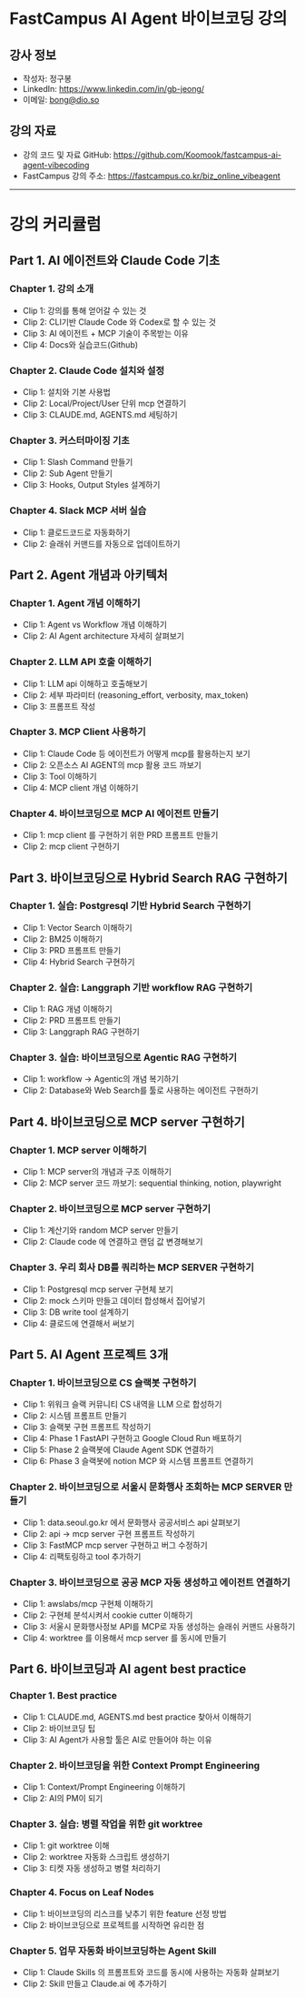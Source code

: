# FastCampus AI Agent 바이브코딩 강의

## 강사 정보
- 작성자: 정구봉
- LinkedIn: https://www.linkedin.com/in/gb-jeong/
- 이메일: bong@dio.so

## 강의 자료
- 강의 코드 및 자료 GitHub: https://github.com/Koomook/fastcampus-ai-agent-vibecoding
- FastCampus 강의 주소: https://fastcampus.co.kr/biz_online_vibeagent

---

# 강의 커리큘럼

## Part 1. AI 에이전트와 Claude Code 기초

### Chapter 1. 강의 소개
- Clip 1: 강의를 통해 얻어갈 수 있는 것
- Clip 2: CLI기반 Claude Code 와 Codex로 할 수 있는 것
- Clip 3: AI 에이전트 + MCP 기술이 주목받는 이유
- Clip 4: Docs와 실습코드(Github)

### Chapter 2. Claude Code 설치와 설정
- Clip 1: 설치와 기본 사용법
- Clip 2: Local/Project/User 단위 mcp 연결하기
- Clip 3: CLAUDE.md, AGENTS.md 세팅하기

### Chapter 3. 커스터마이징 기초
- Clip 1: Slash Command 만들기
- Clip 2: Sub Agent 만들기
- Clip 3: Hooks, Output Styles 설계하기

### Chapter 4. Slack MCP 서버 실습
- Clip 1: 클로드코드로 자동화하기
- Clip 2: 슬래쉬 커맨드를 자동으로 업데이트하기


## Part 2. Agent 개념과 아키텍처

### Chapter 1. Agent 개념 이해하기
- Clip 1: Agent vs Workflow 개념 이해하기
- Clip 2: AI Agent architecture 자세히 살펴보기

### Chapter 2. LLM API 호출 이해하기
- Clip 1: LLM api 이해하고 호출해보기
- Clip 2: 세부 파라미터 (reasoning_effort, verbosity, max_token)
- Clip 3: 프롬프트 작성

### Chapter 3. MCP Client 사용하기
- Clip 1: Claude Code 등 에이전트가 어떻게 mcp를 활용하는지 보기
- Clip 2: 오픈소스 AI AGENT의 mcp 활용 코드 까보기
- Clip 3: Tool 이해하기
- Clip 4: MCP client 개념 이해하기

### Chapter 4. 바이브코딩으로 MCP AI 에이전트 만들기
- Clip 1: mcp client 를 구현하기 위한 PRD 프롬프트 만들기
- Clip 2: mcp client 구현하기


## Part 3. 바이브코딩으로 Hybrid Search RAG 구현하기

### Chapter 1. 실습: Postgresql 기반 Hybrid Search 구현하기
- Clip 1: Vector Search 이해하기
- Clip 2: BM25 이해하기
- Clip 3: PRD 프롬프트 만들기
- Clip 4: Hybrid Search 구현하기

### Chapter 2. 실습: Langgraph 기반 workflow RAG 구현하기
- Clip 1: RAG 개념 이해하기
- Clip 2: PRD 프롬프트 만들기
- Clip 3: Langgraph RAG 구현하기

### Chapter 3. 실습: 바이브코딩으로 Agentic RAG 구현하기
- Clip 1: workflow -> Agentic의 개념 복기하기
- Clip 2: Database와 Web Search를 툴로 사용하는 에이전트 구현하기


## Part 4. 바이브코딩으로 MCP server 구현하기

### Chapter 1. MCP server 이해하기
- Clip 1: MCP server의 개념과 구조 이해하기
- Clip 2: MCP server 코드 까보기: sequential thinking, notion, playwright

### Chapter 2. 바이브코딩으로 MCP server 구현하기
- Clip 1: 계산기와 random MCP server 만들기
- Clip 2: Claude code 에 연결하고 랜덤 값 변경해보기

### Chapter 3. 우리 회사 DB를 쿼리하는 MCP SERVER 구현하기
- Clip 1: Postgresql mcp server 구현체 보기
- Clip 2: mock 스키마 만들고 데이터 합성해서 집어넣기
- Clip 3: DB write tool 설계하기
- Clip 4: 클로드에 연결해서 써보기


## Part 5. AI Agent 프로젝트 3개

### Chapter 1. 바이브코딩으로 CS 슬랙봇 구현하기
- Clip 1: 위워크 슬랙 커뮤니티 CS 내역을 LLM 으로 합성하기
- Clip 2: 시스템 프롬프트 만들기
- Clip 3: 슬랙봇 구현 프롬프트 작성하기
- Clip 4: Phase 1 FastAPI 구현하고 Google Cloud Run 배포하기
- Clip 5: Phase 2 슬랙봇에 Claude Agent SDK 연결하기
- Clip 6: Phase 3 슬랙봇에 notion MCP 와 시스템 프롬프트 연결하기

### Chapter 2. 바이브코딩으로 서울시 문화행사 조회하는 MCP SERVER 만들기
- Clip 1: data.seoul.go.kr 에서 문화행사 공공서비스 api 살펴보기
- Clip 2: api -> mcp server 구현 프롬프트 작성하기
- Clip 3: FastMCP mcp server 구현하고 버그 수정하기
- Clip 4: 리팩토링하고 tool 추가하기

### Chapter 3. 바이브코딩으로 공공 MCP 자동 생성하고 에이전트 연결하기
- Clip 1: awslabs/mcp 구현체 이해하기
- Clip 2: 구현체 분석시켜서 cookie cutter 이해하기
- Clip 3: 서울시 문화행사정보 API를 MCP로 자동 생성하는 슬래쉬 커맨드 사용하기
- Clip 4: worktree 를 이용해서 mcp server 를 동시에 만들기


## Part 6. 바이브코딩과 AI agent best practice

### Chapter 1. Best practice
- Clip 1: CLAUDE.md, AGENTS.md best practice 찾아서 이해하기
- Clip 2: 바이브코딩 팁
- Clip 3: AI Agent가 사용할 툴은 AI로 만들어야 하는 이유

### Chapter 2. 바이브코딩을 위한 Context Prompt Engineering
- Clip 1: Context/Prompt Engineering 이해하기
- Clip 2: AI의 PM이 되기

### Chapter 3. 실습: 병렬 작업을 위한 git worktree
- Clip 1: git worktree 이해
- Clip 2: worktree 자동화 스크립트 생성하기
- Clip 3: 티켓 자동 생성하고 병렬 처리하기

### Chapter 4. Focus on Leaf Nodes
- Clip 1: 바이브코딩의 리스크를 낮추기 위한 feature 선정 방법
- Clip 2: 바이브코딩으로 프로젝트를 시작하면 유리한 점

### Chapter 5. 업무 자동화 바이브코딩하는 Agent Skill
- Clip 1: Claude Skills 의 프롬프트와 코드를 동시에 사용하는 자동화 살펴보기
- Clip 2: Skill 만들고 Claude.ai 에 추가하기
